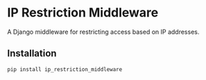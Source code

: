 # IP Restriction Middleware

A Django middleware for restricting access based on IP addresses.

## Installation

```sh
pip install ip_restriction_middleware
